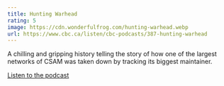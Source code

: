 ```yaml
---
title: Hunting Warhead
rating: 5
image: https://cdn.wonderfulfrog.com/hunting-warhead.webp
url: https://www.cbc.ca/listen/cbc-podcasts/387-hunting-warhead
---
```


A chilling and gripping history telling the story of how one of the largest networks of CSAM was taken down by tracking its biggest maintainer.

[Listen to the podcast](https://www.cbc.ca/listen/cbc-podcasts/387-hunting-warhead)
